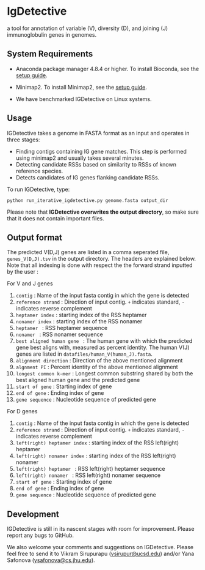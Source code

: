 # IgDetective
a tool for annotation of variable (V), diversity (D), and joining (J) immunoglobulin genes in genomes.

## System Requirements
* Anaconda package manager 4.8.4 or higher. To install Bioconda, see the [setup guide](https://bioconda.github.io/user/install.html#install-conda).
* Minimap2. To install Minimap2, see the [setup guide](https://anaconda.org/bioconda/minimap2).

* We have benchmarked IGDetective on Linux systems.  

## Usage
IGDetective takes a genome in FASTA format as an input and operates in three stages:
* Finding contigs containing IG gene matches. This step is performed using minimap2 and usually takes several minutes. 
* Detecting candidate RSSs based on similarity to RSSs of known reference species. 
* Detects candidates of IG genes flanking candidate RSSs. 

To run IGDetective, type:
```
python run_iterative_igdetective.py genome.fasta output_dir
```
Please note that **IGDetective overwrites the output directory**, so make sure that it does not contain important files.

## Output format

The predicted V(D,J) genes are listed in a comma seperated file, `genes_V(D,J).tsv`  in the output directory. 
The headers are explained below. Note that all indexing is done with respect the the forward strand inputted by the user : 

For V and J genes
1. `contig` : Name of the input fasta contig in which the gene is detected
1. `reference strand` : Direction of input contig. `+` indicates standard, `-` indicates reverse complement
1. `heptamer index` : starting index of the RSS heptamer
1. `nonamer index` : starting index of the RSS nonamer
1. `heptamer ` :  RSS heptamer sequence
1. `nonamer ` :  RSS nonamer sequence
1. `best aligned human gene ` :  The human gene with which the predicted gene best aligns with, measured as percent identity. The human V(J) genes are listed in `datafiles/human_V(human_J).fasta`.
1. `alignment direction` : Direction of the above mentioned alignment
1. `algnment PI` : Percent identity of the above mentioned alignment
1. `longest common k-mer` : Longest common substring shared by both the best aligned human gene and the predicted gene
1. `start of gene` : Starting index of gene
1. `end of gene` : Ending index of gene
1. `gene sequence` : Nucleotide sequence of predicted gene

For D genes
1. `contig` : Name of the input fasta contig in which the gene is detected
1. `reference strand` : Direction of input contig. `+` indicates standard, `-` indicates reverse complement
1. `left(right) heptamer index` : starting index of the RSS left(right) heptamer
1. `left(right) nonamer index` : starting index of the RSS left(right) nonamer
1. `left(right) heptamer ` :  RSS left(right) heptamer sequence
1. `left(right) nonamer ` :  RSS left(right) nonamer sequence
1. `start of gene` : Starting index of gene
1. `end of gene` : Ending index of gene
1. `gene sequence` : Nucleotide sequence of predicted gene

## Development
IGDetective is still in its nascent stages with room for improvement. Please report any bugs to GitHub. 

We also welcome your comments and suggestions on IGDetective. Please feel free to send it to Vikram Sirupurapu (vsirupur@ucsd.edu) and/or Yana Safonova (ysafonova@cs.jhu.edu).
